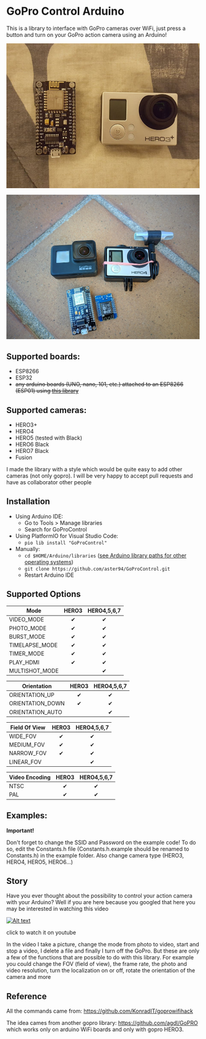 # GoPro Control Arduino

This is a library to interface with GoPro cameras over WiFi, just press a button and turn on your GoPro action camera using an Arduino!

![Alt text](/extras/gopro3_and_nodemcu.jpg?raw=true "GoPro3")

![Alt text](/extras/gopros_and_esps.jpg?raw=true "GoPro4")

## Supported boards:

- ESP8266
- ESP32
- ~~any arduino boards (UNO, nano, 101, etc.) attached to an ESP8266 (ESP01) using [this library](https://github.com/bportaluri/WiFiEsp)~~

## Supported cameras:

- HERO3+
- HERO4
- HERO5 (tested with Black)
- HERO6 Black
- HERO7 Black
- Fusion

I made the library with a style which would be quite easy to add other cameras (not only gopro). I will be very happy to accept pull requests and have as collaborator other people

## Installation

- Using Arduino IDE:
	- Go to Tools > Manage libraries 
	- Search for GoProControl
- Using PlatformIO for Visual Studio Code:
	- ````pio lib install "GoProControl"````
- Manually:
	- ````cd $HOME/Arduino/libraries```` ([see Arduino library paths for other operating systems](https://www.arduino.cc/en/hacking/libraries))
	- ````git clone https://github.com/aster94/GoProControl.git````
	- Restart Arduino IDE

## Supported Options

| Mode | HERO3 | HERO4,5,6,7 |
| --- | :---: | :---: |
| VIDEO_MODE |✔ | ✔|
| PHOTO_MODE | ✔ |✔ |
| BURST_MODE |✔  | ✔|
| TIMELAPSE_MODE | ✔ |✔ |
| TIMER_MODE |✔  |✔ |
| PLAY_HDMI | ✔ | ✔|
| MULTISHOT_MODE |  | ✔|

| Orientation | HERO3 | HERO4,5,6,7 |
| --- | :---: | :---: |
| ORIENTATION_UP |✔ | ✔|
| ORIENTATION_DOWN | ✔ |✔ |
| ORIENTATION_AUTO |  | ✔|

| Field Of View | HERO3 | HERO4,5,6,7 |
| --- | :---: | :---: |
| WIDE_FOV |✔ | ✔|
| MEDIUM_FOV | ✔ |✔ |
| NARROW_FOV | ✔ |✔ |
| LINEAR_FOV |  | ✔|

| Video Encoding | HERO3 | HERO4,5,6,7 |
| --- | :---: | :---: |
| NTSC |✔ | ✔|
| PAL | ✔ |✔ |

## Examples:

**Important!**

Don't forget to change the SSID and Password on the example code! To do so, edit the Constants.h file (Constants.h.example should be renamed to Constants.h) in the example folder. Also change camera type (HERO3, HERO4, HERO5, HERO6...)

## Story

Have you ever thought about the possibility to control your action camera with your Arduino? Well if you are here because you googled that here you may be interested in watching this video

[![Alt text](https://img.youtube.com/vi/PuM-ZQ2tMW0/0.jpg)](https://www.youtube.com/watch?v=PuM-ZQ2tMW0)

click to watch it on youtube

In the video I take a picture, change the mode from photo to video, start and stop a video, I delete a file and finally I turn off the GoPro. But these are only a few of the functions that are possible to do with this library. For example you could change the FOV (field of view), the frame rate, the photo and video resolution, turn the localization on or off, rotate the orientation of the camera and more

## Reference

All the commands came from: https://github.com/KonradIT/goprowifihack

The idea cames from another gopro library: https://github.com/agdl/GoPRO which works only on arduino WiFi boards and only with gopro HERO3.
